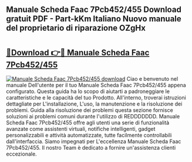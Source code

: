 ## Manuale Scheda Faac 7Pcb452/455 Download gratuit PDF - Part-kKm Italiano Nuovo manuale del proprietario di riparazione OZgHx

# <h2><a href="http://dfazglr.blite.top/?on=Manuale+Scheda+Faac+7Pcb452%2f455">🔗Download 👉🔴 Manuale Scheda Faac 7Pcb452/455</a></h2>

[![Manuale Scheda Faac 7Pcb452/455 download](https://i.imgur.com/lujVjoI.png)](http://dfazglr.blite.top/?on=Manuale+Scheda+Faac+7Pcb452%2f455)
Ciao e benvenuto nel manuale Dell'utente per il tuo Manuale Scheda Faac 7Pcb452/455 appena configurato. Questa guida ha lo scopo di aiutarti a padroneggiare le caratteristiche e le capacità del tuo Prodotto. All'interno, troverai istruzioni dettagliate per L'installazione, L'uso, la manutenzione e la risoluzione dei problemi. Guida alla risoluzione dei problemi questa sezione fornisce soluzioni ai problemi comuni durante l'utilizzo di REDDDDDDD. Manuale Scheda Faac 7Pcb452/455 offre agli utenti una serie di funzionalità avanzate come assistenti virtuali, notifiche intelligenti, gadget personalizzabili e attività automatizzate, tutte facilmente controllabili dall'interfaccia. Siamo impegnati per L'eccellenza Manuale Scheda Faac 7Pcb452/455. Il nostro Team è dedicato a fornire un'assistenza clienti eccezionale.
